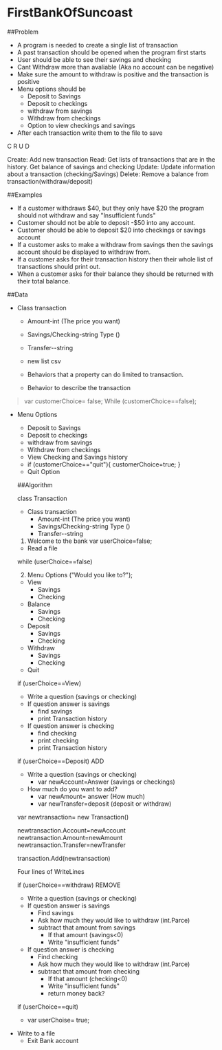 # FirstBankOfSuncoast

##Problem

- A program is needed to create a single list of transaction
- A past transaction should be opened when the program first starts
- User should be able to see their savings and checking
- Cant Withdraw more than avaliable (Aka no account can be negative)
- Make sure the amount to withdraw is positive and the transaction is positive
- Menu options should be
  - Deposit to Savings
  - Deposit to checkings
  - withdraw from savings
  - Withdraw from checkings
  - Option to view checkings and savings
- After each transaction write them to the file to save

C R U D

Create: Add new transaction
Read: Get lists of transactions that are in the history. Get balance of savings and checking
Update: Update information about a transaction (checking/Savings)
Delete: Remove a balance from transaction(withdraw/deposit)

##Examples

- If a customer withdraws $40, but they only have $20 the program should not withdraw and say "Insufficient funds"
- Customer should not be able to deposit -$50 into any account.
- Customer should be able to deposit $20 into checkings or savings account
- If a customer asks to make a withdraw from savings then the savings account should be displayed to withdraw from.
- If a customer asks for their transaction history then their whole list of transactions should print out.
- When a customer asks for their balance they should be returned with their total balance.

##Data

- Class transaction

  - Amount-int (The price you want)
  - Savings/Checking-string Type ()
  - Transfer--string

  - new list <transaction> csv

  - Behaviors that a property can do limited to transaction.
  - Behavior to describe the transaction

> var customerChoice= false;
> While (customerChoice==false);

- Menu Options

  - Deposit to Savings
  - Deposit to checkings
  - withdraw from savings
  - Withdraw from checkings
  - View Checking and Savings history
  - if (customerChoice=="quit"){
    customerChoice=true;
    }
  - Quit Option

  ##Algorithm

  class Transaction

  - Class transaction
    - Amount-int (The price you want)
    - Savings/Checking-string Type ()
    - Transfer--string

  1. Welcome to the bank
     var userChoice=false;

  - Read a file

  while (userChoice==false)

  2. Menu Options ("Would you like to?");

  - View
    - Savings
    - Checking
  - Balance
    - Savings
    - Checking
  - Deposit
    - Savings
    - Checking
  - Withdraw
    - Savings
    - Checking
  - Quit

  if (userChoice==View)

  - Write a question (savings or checking)
  - If question answer is savings
    - find savings
    - print Transaction history
  - If question answer is checking
    - find checking
    - print checking
    - print Transaction history

  if (userChoice==Deposit) ADD

  - Write a question (savings or checking)
    - var newAccount=Answer (savings or checkings)
  - How much do you want to add?
    - var newAmount= answer (How much)
    - var newTransfer=deposit (deposit or withdraw)

  var newtransaction= new Transaction()

  newtransaction.Account=newAccount
  newtransaction.Amount=newAmount
  newtransaction.Transfer=newTransfer

  transaction.Add(newtransaction)

  Four lines of WriteLines

  if (userChoice==withdraw) REMOVE

  - Write a question (savings or checking)
  - If question answer is savings
    - Find savings
    - Ask how much they would like to withdraw (int.Parce)
    - subtract that amount from savings
      - If that amount (savings<0)
      - Write "insufficient funds"
  - If question answer is checking
    - Find checking
    - Ask how much they would like to withdraw (int.Parce)
    - subtract that amount from checking
      - If that amount (checking<0)
      - Write "insufficient funds"
      - return money back?

  if (userChoice==quit)

  - var userChoise= true;

* Write to a file
  - Exit Bank account
